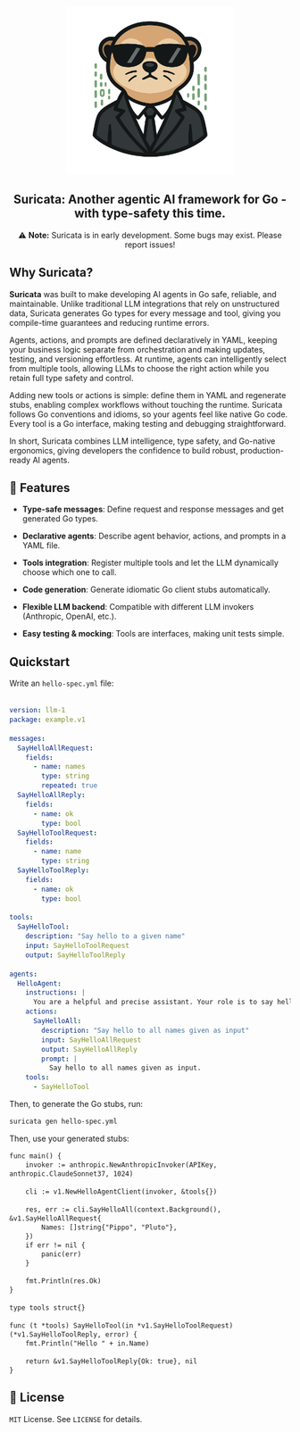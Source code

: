 <p align="center">
<img alt="Logo" src="assets/logo.png" width="300px">
</p>
<h2 align="center">Suricata: Another agentic AI framework for Go - with type-safety this time.</h2>

<p align="center">
  ⚠️ <strong>Note:</strong> Suricata is in early development. Some bugs may exist. Please report issues!


## Why Suricata?

**Suricata** was built to make developing AI agents in Go safe, reliable, and maintainable. Unlike traditional LLM integrations that rely on unstructured data, Suricata generates Go types for every message and tool, giving you compile-time guarantees and reducing runtime errors.

Agents, actions, and prompts are defined declaratively in YAML, keeping your business logic separate from orchestration and making updates, testing, and versioning effortless. At runtime, agents can intelligently select from multiple tools, allowing LLMs to choose the right action while you retain full type safety and control.

Adding new tools or actions is simple: define them in YAML and regenerate stubs, enabling complex workflows without touching the runtime. Suricata follows Go conventions and idioms, so your agents feel like native Go code. Every tool is a Go interface, making testing and debugging straightforward.

In short, Suricata combines LLM intelligence, type safety, and Go-native ergonomics, giving developers the confidence to build robust, production-ready AI agents.

## 🌟 Features

- **Type-safe messages**: Define request and response messages and get generated Go types.

- **Declarative agents**: Describe agent behavior, actions, and prompts in a YAML file.

- **Tools integration**: Register multiple tools and let the LLM dynamically choose which one to call.

- **Code generation**: Generate idiomatic Go client stubs automatically.

- **Flexible LLM backend**: Compatible with different LLM invokers (Anthropic, OpenAI, etc.).

- **Easy testing & mocking**: Tools are interfaces, making unit tests simple.

## Quickstart

Write an `hello-spec.yml` file:

```yaml

version: llm-1
package: example.v1

messages:
  SayHelloAllRequest:
    fields:
      - name: names
        type: string
        repeated: true
  SayHelloAllReply:
    fields:
      - name: ok
        type: bool
  SayHelloToolRequest:
    fields:
      - name: name
        type: string
  SayHelloToolReply:
    fields:
      - name: ok
        type: bool

tools:
  SayHelloTool:
    description: "Say hello to a given name"
    input: SayHelloToolRequest
    output: SayHelloToolReply

agents:
  HelloAgent:
    instructions: |
      You are a helpful and precise assistant. Your role is to say hello to people.
    actions:
      SayHelloAll:
        description: "Say hello to all names given as input"
        input: SayHelloAllRequest
        output: SayHelloAllReply
        prompt: |
          Say hello to all names given as input.
    tools:
      - SayHelloTool
```

Then, to generate the Go stubs, run:

```bash
suricata gen hello-spec.yml
```

Then, use your generated stubs:

```golang
func main() {
	invoker := anthropic.NewAnthropicInvoker(APIKey, anthropic.ClaudeSonnet37, 1024)

	cli := v1.NewHelloAgentClient(invoker, &tools{})

	res, err := cli.SayHelloAll(context.Background(), &v1.SayHelloAllRequest{
		Names: []string{"Pippo", "Pluto"},
	})
	if err != nil {
		panic(err)
	}

	fmt.Println(res.Ok)
}

type tools struct{}

func (t *tools) SayHelloTool(in *v1.SayHelloToolRequest) (*v1.SayHelloToolReply, error) {
	fmt.Println("Hello " + in.Name)

	return &v1.SayHelloToolReply{Ok: true}, nil
}
```

## 📄 License

`MIT` License. See `LICENSE` for details.